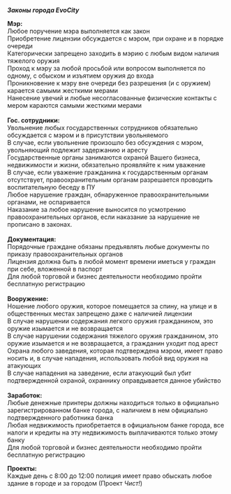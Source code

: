 _**Законы города EvoCity**_

**Мэр:**<br>
Любое поручение мэра выполняется как закон<br>
Приобретение лицензии обсуждается с мэром, при охране и в порядке очереди<br>
Категорически запрещено заходить в мэрию с любым видом наличия тяжелого оружия<br>
Проход к мэру за любой просьбой или вопросом выполняется по одному, с обыском и изъятием оружия до входа<br>
Проникновение к мэру вне очереди без разрешения (и с оружием) карается самыми жесткими мерами<br>
Нанесение увечий и любые несогласованные физические контакты с мером караются самыми жесткими мерами<br>
<br>
**Гос. сотрудники:**<br>
Увольнение любых государственных сотрудников обязательно обсуждается с мэром и в присутствии увольняемого<br>
В случае, если увольнение произошло без обсуждения с мэром, увольняющий подлежит задержанию и аресту<br>
Государственные органы занимаются охраной Вашего бизнеса, недвижимости и жизни, обязательно проявляйте к ним уважение<br>
В случае, если уважение гражданина к государственным органам отсутствует, правоохранительным органам разрешается проводить воспитательную беседу в ПУ<br>
Любое нарушение граждан, обнаруженное правоохранительными органами, не оспаривается<br>
Наказание за любое нарушение выносится по усмотрению правоохранительных органов, если наказание за нарушение не прописано в законах.<br>
<br>
**Документация:**<br>
Порядочные граждане обязаны предъявлять любые документы по приказу правоохранительных органов<br>
Лицензия должна быть в любой момент времени иметься у граждан при себе, вложенной в паспорт<br>
Для любой торговой и бизнес деятельности необходимо пройти бесплатную регистрацию<br>
<br>
**Вооружение:**<br>
Ношение любого оружия, которое помещается за спину, на улице и в общественных местах запрещено даже с наличией лицензии<br>
В случае нарушении содержания легкого оружия гражданином, это оружие изымается и не возвращается<br>
В случае нарушении содержания тяжелого оружия гражданином, это оружие изымается и не возвращается, а гражданин уходит под арест<br>
Охрана любого заведения, которая подтверждена мэром, имеет право носить и, в случае нападения, использовать любой вид оружия на атакующих<br>
В случае нападения на заведение, если атакующий был убит подтвержденной охраной, охраннику оправдывается данное убийство<br>
<br>
**Заработок:**<br>
Любые денежные принтеры должны находиться только в официально зарегистрированном банке города, с наличием в нем официально подтвержденного работника банка<br>
Любая недвижимость приобретается в официальном банке города, все налоги и кредиты на эту недвижимость выплачиваются только этому банку<br>
Для любой торговой и бизнес деятельности необходимо пройти бесплатную регистрацию<br>

**Проекты:**<br>
Каждые день с 8:00 до 12:00 полиция имеет право обыскать любое здание в городе и за городом (Проект *Чист!*)<br>
